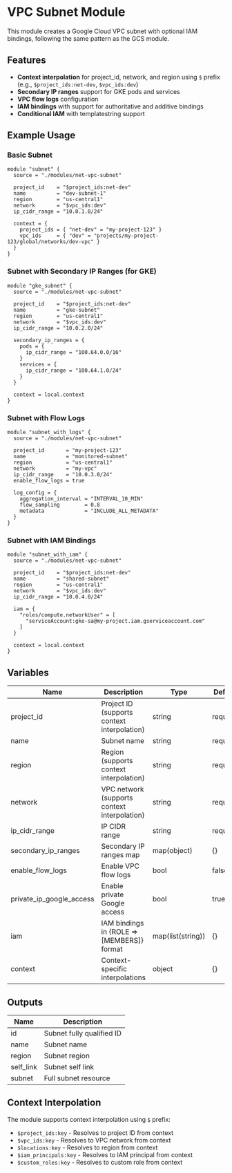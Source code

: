 # VPC Subnet Module

This module creates a Google Cloud VPC subnet with optional IAM bindings, following the same pattern as the GCS module.

## Features

- **Context interpolation** for project_id, network, and region using `$` prefix (e.g., `$project_ids:net-dev`, `$vpc_ids:dev`)
- **Secondary IP ranges** support for GKE pods and services
- **VPC flow logs** configuration
- **IAM bindings** with support for authoritative and additive bindings
- **Conditional IAM** with templatestring support

## Example Usage

### Basic Subnet

```hcl
module "subnet" {
  source = "./modules/net-vpc-subnet"

  project_id    = "$project_ids:net-dev"
  name          = "dev-subnet-1"
  region        = "us-central1"
  network       = "$vpc_ids:dev"
  ip_cidr_range = "10.0.1.0/24"

  context = {
    project_ids = { "net-dev" = "my-project-123" }
    vpc_ids     = { "dev" = "projects/my-project-123/global/networks/dev-vpc" }
  }
}
```

### Subnet with Secondary IP Ranges (for GKE)

```hcl
module "gke_subnet" {
  source = "./modules/net-vpc-subnet"

  project_id    = "$project_ids:net-dev"
  name          = "gke-subnet"
  region        = "us-central1"
  network       = "$vpc_ids:dev"
  ip_cidr_range = "10.0.2.0/24"

  secondary_ip_ranges = {
    pods = {
      ip_cidr_range = "100.64.0.0/16"
    }
    services = {
      ip_cidr_range = "100.64.1.0/24"
    }
  }

  context = local.context
}
```

### Subnet with Flow Logs

```hcl
module "subnet_with_logs" {
  source = "./modules/net-vpc-subnet"

  project_id       = "my-project-123"
  name             = "monitored-subnet"
  region           = "us-central1"
  network          = "my-vpc"
  ip_cidr_range    = "10.0.3.0/24"
  enable_flow_logs = true

  log_config = {
    aggregation_interval = "INTERVAL_10_MIN"
    flow_sampling        = 0.8
    metadata             = "INCLUDE_ALL_METADATA"
  }
}
```

### Subnet with IAM Bindings

```hcl
module "subnet_with_iam" {
  source = "./modules/net-vpc-subnet"

  project_id    = "$project_ids:net-dev"
  name          = "shared-subnet"
  region        = "us-central1"
  network       = "$vpc_ids:dev"
  ip_cidr_range = "10.0.4.0/24"

  iam = {
    "roles/compute.networkUser" = [
      "serviceAccount:gke-sa@my-project.iam.gserviceaccount.com"
    ]
  }

  context = local.context
}
```

## Variables

| Name | Description | Type | Default |
|------|-------------|------|---------|
| project_id | Project ID (supports context interpolation) | string | required |
| name | Subnet name | string | required |
| region | Region (supports context interpolation) | string | required |
| network | VPC network (supports context interpolation) | string | required |
| ip_cidr_range | IP CIDR range | string | required |
| secondary_ip_ranges | Secondary IP ranges map | map(object) | {} |
| enable_flow_logs | Enable VPC flow logs | bool | false |
| private_ip_google_access | Enable private Google access | bool | true |
| iam | IAM bindings in {ROLE => [MEMBERS]} format | map(list(string)) | {} |
| context | Context-specific interpolations | object | {} |

## Outputs

| Name | Description |
|------|-------------|
| id | Subnet fully qualified ID |
| name | Subnet name |
| region | Subnet region |
| self_link | Subnet self link |
| subnet | Full subnet resource |

## Context Interpolation

The module supports context interpolation using `$` prefix:

- `$project_ids:key` - Resolves to project ID from context
- `$vpc_ids:key` - Resolves to VPC network from context
- `$locations:key` - Resolves to region from context
- `$iam_principals:key` - Resolves to IAM principal from context
- `$custom_roles:key` - Resolves to custom role from context